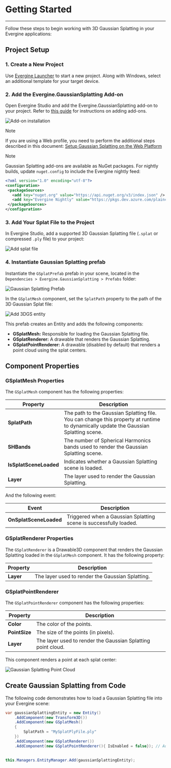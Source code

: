 # Getting Started
---
Follow these steps to begin working with 3D Gaussian Splatting in your Evergine applications:

## Project Setup

### 1. Create a New Project

Use [Evergine Launcher](../../evergine_launcher/create_project.md) to start a new project. Along with Windows, select an additional template for your target device.

### 2. Add the Evergine.GaussianSplatting Add-on

Open Evergine Studio and add the Evergine.GaussianSplatting add-on to your project. Refer to [this guide](../../addons/index.md) for instructions on adding add-ons.

![Add-on installation](images/addon_installation.png)

> [!NOTE]
> If you are using a Web profile, you need to perform the additional steps described in this document: [Setup Gaussian Splatting on the Web Platform](web_setup.md)

> [!NOTE]
> Gaussian Splatting add-ons are available as NuGet packages. For nightly builds, update `nuget.config` to include the Evergine nightly feed:
>```xml
><?xml version="1.0" encoding="utf-8"?>
><configuration>
>  <packageSources>
>    <add key="nuget.org" value="https://api.nuget.org/v3/index.json" />
>    <add key="Evergine Nightly" value="https://pkgs.dev.azure.com/plainconcepts/Evergine.Nightly/_packaging/Evergine.NightlyBuilds/nuget/v3/index.json" />
>  </packageSources>
></configuration>
>```

### 3. Add Your Splat File to the Project

In Evergine Studio, add a supported 3D Gaussian Splatting file (`.splat` or compressed `.ply` file) to your project:

![Add splat file](images/add_splat_file.png)


### 4. Instantiate Gaussian Splatting prefab

Instantiate the `GSplatPrefab` prefab in your scene, located in the ``Dependencies > Evergine.GaussianSplatting > Prefabs`` folder:

![Gaussian Splatting Prefab](images/add_splat_prefab.png)

In the ``GSplatMesh`` component, set the `SplatPath` property to the path of the 3D Gaussian Splat file:

![Add 3DGS entity](images/add_entity.png)

This prefab creates an Entity and adds the following components:
- **GSplatMesh:** Responsible for loading the Gaussian Splatting file.
- **GSplatRenderer:** A drawable that renders the Gaussian Splatting.
- **GSplatPointRenderer:** A drawable (disabled by default) that renders a point cloud using the splat centers.

## Component Properties

### GSplatMesh Properties

The `GSplatMesh` component has the following properties:

| Property           | Description |
|--------------------|-------------|
| **SplatPath** | The path to the Gaussian Splatting file. You can change this property at runtime to dynamically update the Gaussian Splatting scene. |
| **SHBands** | The number of Spherical Harmonics bands used to render the Gaussian Splatting scene. |
| **IsSplatSceneLoaded** | Indicates whether a Gaussian Splatting scene is loaded. |
| **Layer** | The layer used to render the Gaussian Splatting. |

And the following event:

| Event           | Description |
|--------------------|-------------|
| **OnSplatSceneLoaded** | Triggered when a Gaussian Splatting scene is successfully loaded. |

### GSplatRenderer Properties

The ``GSplatRenderer`` is a Drawable3D component that renders the Gaussian Splatting loaded in the ``GSplatMesh`` component. It has the following property:

| Property           | Description |
|--------------------|-------------|
| **Layer** | The layer used to render the Gaussian Splatting. |

### GSplatPointRenderer

The `GSplatPointRenderer` component has the following properties:

| Property           | Description |
|--------------------|-------------|
| **Color** | The color of the points. |
| **PointSize** | The size of the points (in pixels). |
| **Layer** | The layer used to render the Gaussian Splatting point cloud. |

This component renders a point at each splat center:

![Gaussian Splatting Point Cloud](images/gsplat_points.png)

## Create Gaussian Splatting from Code

The following code demonstrates how to load a Gaussian Splatting file into your Evergine scene:


```cs
var gaussianSplattingEntity = new Entity()
    .AddComponent(new Transform3D())
    .AddComponent(new GSplatMesh()
    {
        SplatPath = "MySplatPlyFile.ply"
    })
    .AddComponent(new GSplatRenderer())
    .AddComponent(new GSplatPointRenderer(){ IsEnabled = false}); // Add this component if you want to render the splats point cloud...
    

this.Managers.EntityManager.Add(gaussianSplattingEntity);
```